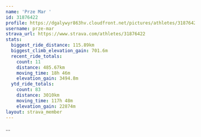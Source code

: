 ```yaml
---
name: 'Prze Mar '
id: 31876422
profile: https://dgalywyr863hv.cloudfront.net/pictures/athletes/31876422/22548952/2/large.jpg
username: prze-mar
strava_url: https://www.strava.com/athletes/31876422
stats:
  biggest_ride_distance: 115.89km
  biggest_climb_elevation_gain: 701.6m
  recent_ride_totals:
    count: 11
    distance: 485.67km
    moving_time: 18h 46m
    elevation_gain: 3494.8m
  ytd_ride_totals:
    count: 83
    distance: 3010km
    moving_time: 117h 48m
    elevation_gain: 22874m
layout: strava_member
--- 
```

...
